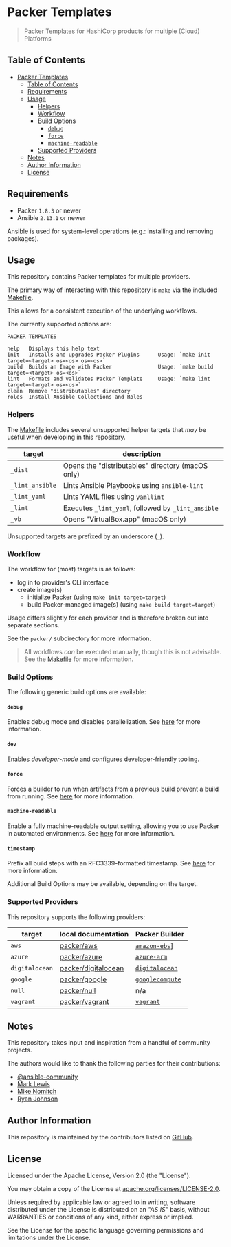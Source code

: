 # Packer Templates

> Packer Templates for HashiCorp products for multiple (Cloud) Platforms

## Table of Contents

<!-- TOC -->
* [Packer Templates](#packer-templates)
  * [Table of Contents](#table-of-contents)
  * [Requirements](#requirements)
  * [Usage](#usage)
    * [Helpers](#helpers)
    * [Workflow](#workflow)
    * [Build Options](#build-options)
      * [`debug`](#debug)
      * [`force`](#force)
      * [`machine-readable`](#machine-readable)
    * [Supported Providers](#supported-providers)
  * [Notes](#notes)
  * [Author Information](#author-information)
  * [License](#license)
<!-- TOC -->

## Requirements

- Packer `1.8.3` or newer
- Ansible `2.13.1` or newer

Ansible is used for system-level operations (e.g.: installing and removing packages).

## Usage

This repository contains Packer templates for multiple providers.

The primary way of interacting with this repository is `make` via the included [Makefile](./Makefile).

This allows for a consistent execution of the underlying workflows.

The currently supported options are:

```text
PACKER TEMPLATES

help   Displays this help text
init   Installs and upgrades Packer Plugins      Usage: `make init target=<target> os=<os> os=<os>`
build  Builds an Image with Packer               Usage: `make build target=<target> os=<os>`
lint   Formats and validates Packer Template     Usage: `make lint target=<target> os=<os>`
clean  Remove "distributables" directory
roles  Install Ansible Collections and Roles

```

### Helpers

The [Makefile](./Makefile) includes several unsupported helper targets that _may_ be useful when developing in this repository.

| target          | description                                        |
|-----------------|----------------------------------------------------|
| `_dist`         | Opens the "distributables" directory (macOS only)  |
| `_lint_ansible` | Lints Ansible Playbooks using `ansible-lint`       |
| `_lint_yaml`    | Lints YAML files using `yamllint`                  |
| `_lint`         | Executes `_lint_yaml`, followed by `_lint_ansible` |
| `_vb`           | Opens "VirtualBox.app" (macOS only)                |

Unsupported targets are prefixed by an underscore (`_`).

### Workflow

The workflow for (most) targets is as follows:

- log in to provider's CLI interface
- create image(s)
  - initialize Packer (using `make init target=target`)
  - build Packer-managed image(s) (using `make build target=target`)

Usage differs slightly for each provider and is therefore broken out into separate sections.

See the `packer/` subdirectory for more information.

> All workflows _can_ be executed manually, though this is not advisable. See the [Makefile](./Makefile) for more information.

### Build Options

The following generic build options are available:

#### `debug`

Enables debug mode and disables parallelization.
See [here](https://developer.hashicorp.com/packer/docs/debugging) for more information.

#### `dev`

Enables _developer-mode_ and configures developer-friendly tooling.

#### `force`

Forces a builder to run when artifacts from a previous build prevent a build from running.
See [here](https://developer.hashicorp.com/packer/docs/commands/build#force) for more information.

#### `machine-readable`

Enable a fully machine-readable output setting, allowing you to use Packer in automated environments.
See [here](https://developer.hashicorp.com/packer/docs/commands#machine-readable-output) for more information.

#### `timestamp`

Prefix all build steps with an RFC3339-formatted timestamp.
See [here](https://developer.hashicorp.com/packer/docs/commands/build#timestamp-ui) for more information.

Additional Build Options may be available, depending on the target.

### Supported Providers

This repository supports the following providers:

| target         | local documentation                                    | Packer Builder                                                                         |
|----------------|--------------------------------------------------------|----------------------------------------------------------------------------------------|
| `aws`          | [packer/aws](./packer/aws/README.md)                   | [`amazon-ebs`](https://developer.hashicorp.com/packer/plugins/builders/amazon/ebs)]    |
| `azure`        | [packer/azure](./packer/azure/README.md)               | [`azure-arm`](https://developer.hashicorp.com/packer/plugins/builders/azure/arm)       |
| `digitalocean` | [packer/digitalocean](./packer/digitalocean/README.md) | [`digitalocean`](https://developer.hashicorp.com/packer/plugins/builders/digitalocean) |
| `google`       | [packer/google](./packer/google/README.md)             | [`googlecompute`](https://developer.hashicorp.com/packer/plugins/builders/azure/arm)   |
| `null`         | [packer/null](./packer/null/README.md)                 | n/a                                                                                    |
| `vagrant`      | [packer/vagrant](./packer/vagrant/README.md)           | [`vagrant`](https://developer.hashicorp.com/packer/plugins/builders/vagrant)         |

## Notes

This repository takes input and inspiration from a handful of community projects.

The authors would like to thank the following parties for their contributions:

* [@ansible-community](https://github.com/ansible-community?q=hashicorp)
* [Mark Lewis](https://github.com/ml4/base)
* [Mike Nomitch](https://github.com/glenngillen/nomatic-stack)
* [Ryan Johnson](https://github.com/vmware-samples/packer-examples-for-vsphere)

## Author Information

This repository is maintained by the contributors listed on [GitHub](https://github.com/workloads/packer-templates/graphs/contributors).

## License

Licensed under the Apache License, Version 2.0 (the "License").

You may obtain a copy of the License at [apache.org/licenses/LICENSE-2.0](http://www.apache.org/licenses/LICENSE-2.0).

Unless required by applicable law or agreed to in writing, software distributed under the License is distributed on an _"AS IS"_ basis, without WARRANTIES or conditions of any kind, either express or implied.

See the License for the specific language governing permissions and limitations under the License.
